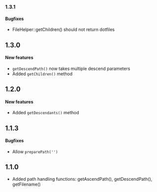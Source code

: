 ### 1.3.1

#### Bugfixes

* FileHelper::getChildren() should not return dotfiles

## 1.3.0

#### New features

* `getDescendPath()` now takes multiple descend parameters
* Added `getChildren()` method

## 1.2.0

#### New features

* Added `getDescendants()` method

## 1.1.3

#### Bugfixes

* Allow `preparePath('')` 

## 1.1.0
* Added path handling functions: getAscendPath(), getDescendPath(), getFilename()